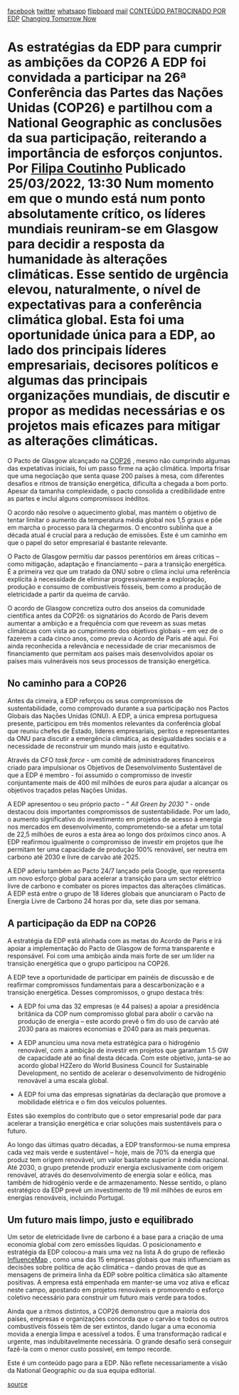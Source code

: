 [facebook](https://www.facebook.com/sharer/sharer.php?u=https%3A%2F%2Fwww.natgeo.pt%2Fchanging-tomorrow-now%2F2021%2F12%2Fas-estrategias-da-edp-para-cumprir-ambicoes-cop26) [twitter](https://twitter.com/share?url=https%3A%2F%2Fwww.natgeo.pt%2Fchanging-tomorrow-now%2F2021%2F12%2Fas-estrategias-da-edp-para-cumprir-ambicoes-cop26&via=natgeo&text=As%20estrat%C3%A9gias%20da%20EDP%20para%20cumprir%20as%20ambi%C3%A7%C3%B5es%20da%20COP26) [whatsapp](https://web.whatsapp.com/send?text=https%3A%2F%2Fwww.natgeo.pt%2Fchanging-tomorrow-now%2F2021%2F12%2Fas-estrategias-da-edp-para-cumprir-ambicoes-cop26) [flipboard](https://share.flipboard.com/bookmarklet/popout?v=2&title=As%20estrat%C3%A9gias%20da%20EDP%20para%20cumprir%20as%20ambi%C3%A7%C3%B5es%20da%20COP26&url=https%3A%2F%2Fwww.natgeo.pt%2Fchanging-tomorrow-now%2F2021%2F12%2Fas-estrategias-da-edp-para-cumprir-ambicoes-cop26) [mail](mailto:?subject=NatGeo&body=https%3A%2F%2Fwww.natgeo.pt%2Fchanging-tomorrow-now%2F2021%2F12%2Fas-estrategias-da-edp-para-cumprir-ambicoes-cop26%20-%20As%20estrat%C3%A9gias%20da%20EDP%20para%20cumprir%20as%20ambi%C3%A7%C3%B5es%20da%20COP26) [CONTEÚDO PATROCINADO POR EDP](https://www.edp.com/pt-pt/changing-tomorrow-now) [Changing Tomorrow Now](https://www.natgeo.pt/meio-ambiente) 
# As estratégias da EDP para cumprir as ambições da COP26 A EDP foi convidada a participar na 26ª Conferência das Partes das Nações Unidas (COP26) e partilhou com a National Geographic as conclusões da sua participação, reiterando a importância de esforços conjuntos. Por [Filipa Coutinho](https://www.natgeo.pt/autor/filipa-coutinho) Publicado 25/03/2022, 13:30 Num momento em que o mundo está num ponto absolutamente crítico, os líderes mundiais reuniram-se em Glasgow para decidir a resposta da humanidade às alterações climáticas. Esse sentido de urgência elevou, naturalmente, o nível de expectativas para a conferência climática global. Esta foi uma oportunidade única para a EDP, ao lado dos principais líderes empresariais, decisores políticos e algumas das principais organizações mundiais, de discutir e propor as medidas necessárias e os projetos mais eficazes para mitigar as alterações climáticas. 

O Pacto de Glasgow alcançado na [COP26](https://www.natgeo.pt/cop26) , mesmo não cumprindo algumas das expetativas iniciais, foi um passo firme na ação climática. Importa frisar que uma negociação que senta quase 200 países à mesa, com diferentes desafios e ritmos de transição energética, dificulta a chegada a bom porto. Apesar da tamanha complexidade, o pacto consolida a credibilidade entre as partes e inclui alguns compromissos inéditos. 

O acordo não resolve o aquecimento global, mas mantém o objetivo de tentar limitar o aumento da temperatura média global nos 1,5 graus e põe em marcha o processo para lá chegarmos. O encontro sublinha que a década atual é crucial para a redução de emissões. Este é um caminho em que o papel do setor empresarial é bastante relevante. 

O Pacto de Glasgow permitiu dar passos perentórios em áreas críticas – como mitigação, adaptação e financiamento – para a transição energética. É a primeira vez que um tratado da ONU sobre o clima inclui uma referência explícita à necessidade de eliminar progressivamente a exploração, produção e consumo de combustíveis fósseis, bem como a produção de eletricidade a partir da queima de carvão. 

O acordo de Glasgow concretiza outro dos anseios da comunidade científica antes da COP26: os signatários do Acordo de Paris devem aumentar a ambição e a frequência com que reveem as suas metas climáticas com vista ao cumprimento dos objetivos globais – em vez de o fazerem a cada cinco anos, como previa o Acordo de Paris até aqui. Foi ainda reconhecida a relevância e necessidade de criar mecanismos de financiamento que permitam aos países mais desenvolvidos apoiar os países mais vulneráveis nos seus processos de transição energética. 

## **No caminho para a COP26** 
Antes da cimeira, a EDP reforçou os seus compromissos de sustentabilidade, como comprovado durante a sua participação nos Pactos Globais das Nações Unidas (ONU). A EDP, a única empresa portuguesa presente, participou em três momentos relevantes da conferência global que reuniu chefes de Estado, líderes empresariais, peritos e representantes da ONU para discutir a emergência climática, as desigualdades sociais e a necessidade de reconstruir um mundo mais justo e equitativo. 

Através da CFO _task force_ - um comité de administradores financeiros criado para impulsionar os Objetivos de Desenvolvimento Sustentável de que a EDP é membro - foi assumido o compromisso de investir conjuntamente mais de 400 mil milhões de euros para ajudar a alcançar os objetivos traçados pelas Nações Unidas. 

A EDP apresentou o seu próprio pacto - " _All Green by 2030_ " - onde destacou dois importantes compromissos de sustentabilidade. Por um lado, o aumento significativo do investimento em projetos de acesso à energia nos mercados em desenvolvimento, comprometendo-se a afetar um total de 22,5 milhões de euros a esta área ao longo dos próximos cinco anos. A EDP reafirmou igualmente o compromisso de investir em projetos que lhe permitam ter uma capacidade de produção 100% renovável, ser neutra em carbono até 2030 e livre de carvão até 2025. 

A EDP aderiu também ao Pacto 24/7 lançado pela Google, que representa um novo esforço global para acelerar a transição para um sector elétrico livre de carbono e combater os piores impactos das alterações climáticas. A EDP está entre o grupo de 18 líderes globais que anunciaram o Pacto de Energia Livre de Carbono 24 horas por dia, sete dias por semana. 

## **A participação da EDP na COP26** 
A estratégia da EDP está alinhada com as metas do Acordo de Paris e irá apoiar a implementação do Pacto de Glasgow de forma transparente e responsável. Foi com uma ambição ainda mais forte de ser um líder na transição energética que o grupo participou na COP26. 

A EDP teve a oportunidade de participar em painéis de discussão e de reafirmar compromissos fundamentais para a descarbonização e a transição energética. Desses compromissos, o grupo destaca três: 

- A EDP foi uma das 32 empresas (e 44 países) a apoiar a presidência britânica da COP num compromisso global para abolir o carvão na produção de energia – este acordo prevê o fim do uso de carvão até 2030 para as maiores economias e 2040 para as mais pequenas. 

- A EDP anunciou uma nova meta estratégica para o hidrogénio renovável, com a ambição de investir em projetos que garantam 1.5 GW de capacidade até ao final desta década. Com este objetivo, junta-se ao acordo global H2Zero do World Business Council for Sustainable Development, no sentido de acelerar o desenvolvimento de hidrogénio renovável a uma escala global. 

- A EDP foi uma das empresas signatárias da declaração que promove a mobilidade elétrica e o fim dos veículos poluentes. 

Estes são exemplos do contributo que o setor empresarial pode dar para acelerar a transição energética e criar soluções mais sustentáveis para o futuro. 

Ao longo das últimas quatro décadas, a EDP transformou-se numa empresa cada vez mais verde e sustentável – hoje, mais de 70% da energia que produz tem origem renovável, um valor bastante superior à média nacional. Até 2030, o grupo pretende produzir energia exclusivamente com origem renovável, através do desenvolvimento de energia solar e eólica, mas também de hidrogénio verde e de armazenamento. Nesse sentido, o plano estratégico da EDP prevê um investimento de 19 mil milhões de euros em energias renováveis, incluindo Portugal. 

## **Um futuro mais limpo, justo e equilibrado** 
Um setor de eletricidade livre de carbono é a base para a criação de uma economia global com zero emissões líquidas. O posicionamento e estratégia da EDP colocou-a mais uma vez na lista A do grupo de reflexão [InfluenceMap](https://influencemap.org/) , como uma das 15 empresas globais que mais influenciam as decisões sobre política de ação climática – dando provas de que as mensagens de primeira linha da EDP sobre política climática são altamente positivas. A empresa está empenhada em manter-se uma voz ativa e eficaz neste campo, apostando em projetos renováveis e promovendo o esforço coletivo necessário para construir um futuro mais verde para todos. 

Ainda que a ritmos distintos, a COP26 demonstrou que a maioria dos países, empresas e organizações concorda que o carvão e todos os outros combustíveis fósseis têm de ser extintos, dando lugar a uma economia movida a energia limpa e acessível a todos. É uma transformação radical e urgente, mas indubitavelmente necessária. O grande desafio será conseguir fazê-la com o menor custo possível, em tempo recorde. 

Este é um conteúdo pago para a EDP. Não reflete necessariamente a visão da National Geographic ou da sua equipa editorial. 



[source](https://www.natgeo.pt/changing-tomorrow-now/2021/12/as-estrategias-da-edp-para-cumprir-ambicoes-cop26)